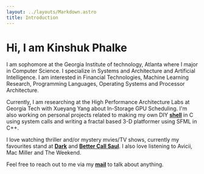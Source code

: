 ```yaml
---
layout: ../layouts/Markdown.astro
title: Introduction
---
```

# Hi, I am Kinshuk Phalke

I am sophomore at the Georgia Institute of technology, Atlanta where I major in
Computer Science. I specialize in Systems and Architecture and Artificial
Intelligence. I am interested in Financial Technologies, Machine Learning
Research, Programming Languages, Operating Systems and Processor Architecture.


Currently, I am researching at the High Performance Architecture Labs at
Georgia Tech with Xueyang Yang about In-Storage GPU Scheduling. I'm also
working on personal projects related to making my own DIY [**shell**]("https://github.com/xinslu/brush") in C using system calls and
writing a fractal based 3-D platformer using SFML in C++.


I love watching thriller and/or mystery mvies/TV shows, currently my favourites
stand at [**Dark**](https://en.wikipedia.org/wiki/Dark_(TV_series)) and
[**Better Call Saul**](https://en.wikipedia.org/wiki/Better_Call_Saul).
I also love listening to Avicii, Mac Miller and The Weekend.

Feel free to reach out to me via my
[**mail**](mailto:phalkekinshuk@gmail.com) to talk about anything.
